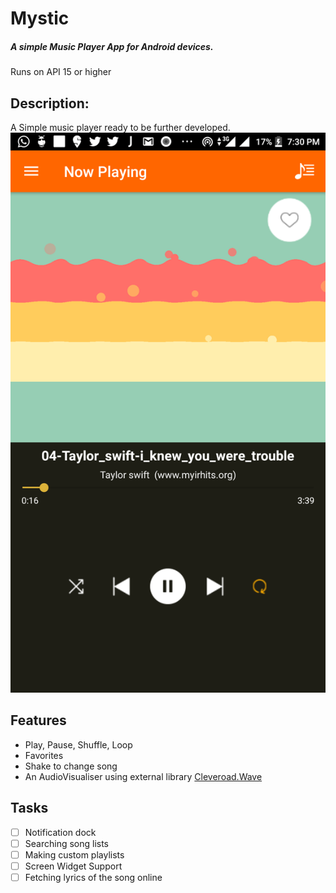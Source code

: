 # Mystic
##### *A simple Music Player App for Android devices.*
Runs on API 15 or higher
## Description:
A Simple music player ready to be further developed.
![Image of EchoSong](https://github.com/ravinanitwal/Mystic/blob/master/Screenshots/Screenshot_20180520-193055.png)


## Features
* Play, Pause, Shuffle, Loop
* Favorites
* Shake to change song
* An AudioVisualiser using external library [ Cleveroad.Wave ](https://github.com/Cleveroad/WaveInApp)


## Tasks
- [ ] Notification dock
- [ ] Searching song lists
- [ ] Making custom playlists
- [ ] Screen Widget Support
- [ ] Fetching lyrics of the song online 

